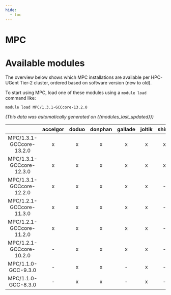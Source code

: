 ```yaml
---
hide:
  - toc
---
```


MPC
===

# Available modules


The overview below shows which MPC installations are available per HPC-UGent Tier-2 cluster, ordered based on software version (new to old).

To start using MPC, load one of these modules using a `module load` command like:

```shell
module load MPC/1.3.1-GCCcore-13.2.0
```

*(This data was automatically generated on {{modules_last_updated}})*  

| |accelgor|doduo|donphan|gallade|joltik|shinx|skitty|
| :---: | :---: | :---: | :---: | :---: | :---: | :---: | :---: |
|MPC/1.3.1-GCCcore-13.2.0|x|x|x|x|x|x|x|
|MPC/1.3.1-GCCcore-12.3.0|x|x|x|x|x|x|x|
|MPC/1.3.1-GCCcore-12.2.0|x|x|x|x|x|-|-|
|MPC/1.2.1-GCCcore-11.3.0|x|x|x|x|x|-|-|
|MPC/1.2.1-GCCcore-11.2.0|x|x|x|x|x|-|-|
|MPC/1.2.1-GCCcore-10.2.0|-|x|x|x|x|-|-|
|MPC/1.1.0-GCC-9.3.0|-|x|x|-|x|-|-|
|MPC/1.1.0-GCC-8.3.0|-|x|x|-|x|-|-|
